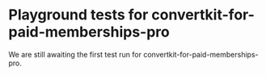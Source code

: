 # Playground tests for convertkit-for-paid-memberships-pro
We are still awaiting the first test run for convertkit-for-paid-memberships-pro.
